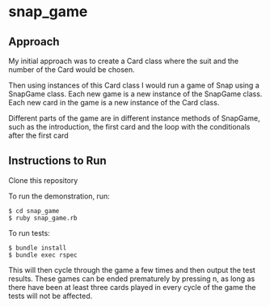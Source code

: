 # snap_game

## Approach

My initial approach was to create a Card class where the suit and the number of the Card would be chosen. 

Then using instances of this Card class I would run a game of Snap using a SnapGame class. Each new game is a new instance of the SnapGame class. Each new card in the game is a new instance of the Card class. 

Different parts of the game are in different instance methods of SnapGame, such as the introduction, the first card and the loop with the conditionals after the first card


## Instructions to Run

Clone this repository

To run the demonstration, run:
```
$ cd snap_game
$ ruby snap_game.rb
```


To run tests: 
```
$ bundle install
$ bundle exec rspec 
```
This will then cycle through the game a few times and then output the test results. These games can be ended prematurely by pressing n, as long as there have been at least three cards played in every cycle of the game the tests will not be affected. 

